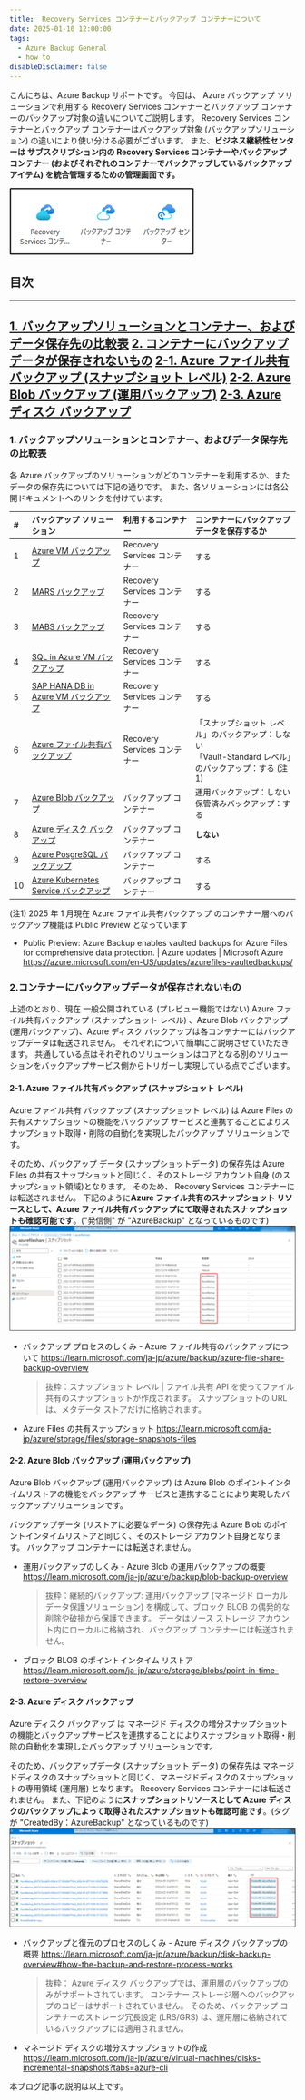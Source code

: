 ```yaml
---
title:  Recovery Services コンテナーとバックアップ コンテナーについて
date: 2025-01-10 12:00:00
tags:
  - Azure Backup General
  - how to
disableDisclaimer: false
---
```


<!-- more -->
こんにちは、Azure Backup サポートです。
今回は、 Azure バックアップ ソリューションで利用する Recovery Services コンテナーとバックアップ コンテナーのバックアップ対象の違いについてご説明します。
Recovery Services コンテナーとバックアップ コンテナーはバックアップ対象 (バックアップソリューション) の違いにより使い分ける必要がございます。
また、**ビジネス継続性センターは サブスクリプション内の Recovery Services コンテナーやバックアップ コンテナー (およびそれぞれのコンテナーでバックアップしているバックアップアイテム) を統合管理するための管理画面です。**

![ Azure Backup 関連のリソース](./RSV_BV/RSV_BV_01.png)

## 目次
-----------------------------------------------------------
[1. バックアップソリューションとコンテナー、およびデータ保存先の比較表](#1)
[2. コンテナーにバックアップデータが保存されないもの](#2)
[2-1. Azure ファイル共有バックアップ (スナップショット レベル)](#2-1)
[2-2. Azure Blob バックアップ (運用バックアップ)](#2-2)
[2-3. Azure ディスク バックアップ](#2-3)
-----------------------------------------------------------

### <a id="1"></a>1. バックアップソリューションとコンテナー、およびデータ保存先の比較表
 各 Azure バックアップのソリューションがどのコンテナーを利用するか、またデータの保存先については下記の通りです。
 また、各ソリューションには各公開ドキュメントへのリンクを付けています。

| # | バックアップ ソリューション | 利用するコンテナー | コンテナーにバックアップデータを保存するか|
| :--- | :--- | :--- |:---|
| 1 | [Azure VM バックアップ](https://learn.microsoft.com/ja-jp/azure/backup/backup-azure-vms-introduction) |  Recovery Services コンテナー |する|
| 2 | [MARS バックアップ](https://learn.microsoft.com/ja-jp/azure/backup/backup-azure-about-mars) |  Recovery Services コンテナー |する|
| 3 | [MABS バックアップ](https://learn.microsoft.com/ja-jp/azure/backup/backup-azure-microsoft-azure-backup) |   Recovery Services コンテナー|する|
| 4 | [SQL in Azure VM バックアップ](https://learn.microsoft.com/ja-jp/azure/backup/backup-azure-sql-database) |   Recovery Services コンテナー|する|
| 5 | [SAP HANA DB in Azure VM バックアップ](https://learn.microsoft.com/ja-jp/azure/backup/sap-hana-database-about) |   Recovery Services コンテナー|する|
| 6 | [Azure ファイル共有バックアップ](https://learn.microsoft.com/ja-jp/azure/backup/azure-file-share-backup-overview) |   Recovery Services コンテナー|「スナップショット レベル」のバックアップ：しない<br>「Vault-Standard レベル」のバックアップ：する (注1)|
| 7 | [Azure Blob バックアップ](https://learn.microsoft.com/ja-jp/azure/backup/blob-backup-overview)  |   バックアップ コンテナー|運用バックアップ：しない<br>保管済みバックアップ：する|
| 8 | [Azure ディスク バックアップ](https://learn.microsoft.com/ja-jp/azure/backup/disk-backup-overview)  |   バックアップ コンテナー|**しない**|
| 9 | [Azure PosgreSQL バックアップ](https://learn.microsoft.com/ja-jp/azure/backup/backup-azure-database-postgresql-overview)  |   バックアップ コンテナー|する|
| 10 | [Azure Kubernetes Service バックアップ](https://learn.microsoft.com/ja-jp/azure/backup/azure-kubernetes-service-backup-overview)  |   バックアップ コンテナー|する|

(注1) 2025 年 1 月現在  Azure ファイル共有バックアップ のコンテナー層へのバックアップ機能は Public Preview となっています
- Public Preview: Azure Backup enables vaulted backups for Azure Files for comprehensive data protection. | Azure updates | Microsoft Azure
  https://azure.microsoft.com/en-US/updates/azurefiles-vaultedbackups/


### <a id="2"></a>2.コンテナーにバックアップデータが保存されないもの
上述のとおり、現在 一般公開されている (プレビュー機能ではない) Azure ファイル共有バックアップ (スナップショット レベル) 、Azure Blob バックアップ (運用バックアップ)、Azure ディスク バックアップは各コンテナーにはバックアップデータは転送されません。
それぞれについて簡単にご説明させていただきます。
共通している点はそれぞれのソリューションはコアとなる別のソリューションをバックアップサービス側からトリガーし実現している点でございます。


#### <a id="2-1"></a>2-1. Azure ファイル共有バックアップ (スナップショット レベル)
Azure ファイル共有 バックアップ (スナップショット レベル) は Azure Files の共有スナップショットの機能をバックアップ サービスと連携することによりスナップショット取得・削除の自動化を実現したバックアップ ソリューションです。

そのため、バックアップ データ (スナップショットデータ) の保存先は Azure Files の共有スナップショットと同じく、そのストレージ アカウント自身 (のスナップショット領域)となります。
そのため、 Recovery Services コンテナーには転送されません。
下記のように**Azure ファイル共有のスナップショット リソースとして、Azure ファイル共有バックアップにて取得されたスナップショットも確認可能です**。("発信側" が "AzureBackup" となっているものです)
![](./RSV_BV/RSV_BV_02.png)


- バックアップ プロセスのしくみ - Azure ファイル共有のバックアップについて
  https://learn.microsoft.com/ja-jp/azure/backup/azure-file-share-backup-overview
  >抜粋：スナップショット レベル | ファイル共有 API を使ってファイル共有のスナップショットが作成されます。 スナップショットの URL は、メタデータ ストアだけに格納されます。

- Azure Files の共有スナップショット
  https://learn.microsoft.com/ja-jp/azure/storage/files/storage-snapshots-files


#### <a id="2-2"></a>2-2. Azure Blob バックアップ (運用バックアップ)
Azure Blob バックアップ (運用バックアップ) は Azure Blob のポイントインタイムリストアの機能をバックアップ サービスと連携することにより実現したバックアップソリューションです。

バックアップデータ (リストアに必要なデータ) の保存先は Azure Blob のポイントインタイムリストアと同じく、そのストレージ アカウント自身となります。
バックアップ コンテナーには転送されません。

- 運用バックアップのしくみ - Azure Blob の運用バックアップの概要
  https://learn.microsoft.com/ja-jp/azure/backup/blob-backup-overview
  >抜粋：継続的バックアップ: 運用バックアップ (マネージド ローカル データ保護ソリューション) を構成して、ブロック BLOB の偶発的な削除や破損から保護できます。 データはソース ストレージ アカウント内にローカルに格納され、バックアップ コンテナーには転送されません。

- ブロック BLOB のポイントインタイム リストア
  https://learn.microsoft.com/ja-jp/azure/storage/blobs/point-in-time-restore-overview


#### <a id="2-3"></a>2-3. Azure ディスク バックアップ

Azure ディスク バックアップ は マネージド ディスクの増分スナップショットの機能とバックアップサービスを連携することによりスナップショット取得・削除の自動化を実現したバックアップ ソリューションです。

そのため、バックアップデータ (スナップショット データ) の保存先は マネージドディスクのスナップショットと同じく、マネージドディスクのスナップショットの専用領域 (運用層) となります。
Recovery Services コンテナーには転送されません。
また、下記のように**スナップショットリソースとして Azure ディスクのバックアップによって取得されたスナップショットも確認可能です**。(タグが "CreatedBy：AzureBackup" となっているものです)
![](./RSV_BV/RSV_BV_03.png)

- バックアップと復元のプロセスのしくみ - Azure ディスク バックアップの概要
  https://learn.microsoft.com/ja-jp/azure/backup/disk-backup-overview#how-the-backup-and-restore-process-works
  >抜粋： Azure ディスク バックアップでは、運用層のバックアップのみがサポートされています。 コンテナー ストレージ層へのバックアップのコピーはサポートされていません。 そのため、バックアップ コンテナーのストレージ冗長設定 (LRS/GRS) は、運用層に格納されているバックアップには適用されません。

- マネージド ディスクの増分スナップショットの作成
  https://learn.microsoft.com/ja-jp/azure/virtual-machines/disks-incremental-snapshots?tabs=azure-cli

本ブログ記事の説明は以上です。